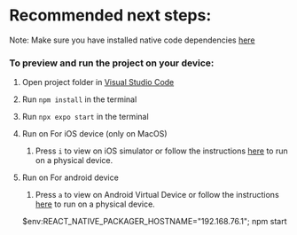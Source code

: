 # Recommended next steps:

Note: Make sure you have installed native code dependencies [here](https://reactnative.dev/docs/environment-setup#installing-dependencies)

### To preview and run the project on your device:

1. Open project folder in <u>Visual Studio Code</u>
2. Run `npm install` in the terminal
3. Run `npx expo start` in the terminal
4. Run on For iOS device (only on MacOS)
   1. Press `i` to view on iOS simulator or follow the instructions [here](https://docs.expo.dev/workflow/run-on-device/) to run on a physical device.
5. Run on For android device

   1. Press `a` to view on Android Virtual Device or follow the instructions [here](https://docs.expo.dev/workflow/run-on-device/) to run on a physical device.

   $env:REACT_NATIVE_PACKAGER_HOSTNAME="192.168.76.1"; npm start
